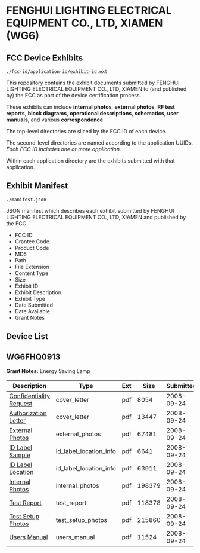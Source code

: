 # FENGHUI LIGHTING ELECTRICAL EQUIPMENT CO., LTD, XIAMEN (WG6)
## FCC Device Exhibits

```
./fcc-id/application-id/exhibit-id.ext
```

This repository contains the exhibit documents submitted by FENGHUI LIGHTING ELECTRICAL EQUIPMENT CO., LTD, XIAMEN to (and published by) the FCC as part of the device certification process.

These exhibits can include **internal photos**, **external photos**, **RF test reports**, **block diagrams**, **operational descriptions**, **schematics**, **user manuals**, and various **correspondence**.

The top-level directories are sliced by the FCC ID of each device.

The second-level directories are named according to the application UUIDs. *Each FCC ID includes one or more application.*

Within each application directory are the exhibits submitted with that application. 

## Exhibit Manifest

```
./manifest.json
```

JSON manifest which describes each exhibit submitted by FENGHUI LIGHTING ELECTRICAL EQUIPMENT CO., LTD, XIAMEN and published by the FCC.

- FCC ID
- Grantee Code
- Product Code
- MD5
- Path
- File Extension
- Content Type
- Size
- Exhibit ID
- Exhibit Description
- Exhibit Type
- Date Submitted
- Date Available
- Grant Notes

## Device List
## WG6FHQ0913
**Grant Notes:** Energy Saving Lamp

| Description | Type | Ext | Size | Submitted | Available |
| ----------- | ---- | --- | ---- | --------- | --------- |
| [Confidentiality Request](WG6FHQ0913/906228c3cc771d1738cff80f11039d16/1005614.pdf) | cover_letter | pdf | 8054 | 2008-09-24 | 2008-09-24 |
| [Authorization Letter](WG6FHQ0913/906228c3cc771d1738cff80f11039d16/1005615.pdf) | cover_letter | pdf | 13447 | 2008-09-24 | 2008-09-24 |
| [External Photos](WG6FHQ0913/906228c3cc771d1738cff80f11039d16/1005607.pdf) | external_photos | pdf | 67481 | 2008-09-24 | 2008-09-24 |
| [ID Label Sample](WG6FHQ0913/906228c3cc771d1738cff80f11039d16/1005605.pdf) | id_label_location_info | pdf | 6641 | 2008-09-24 | 2008-09-24 |
| [ID Label Location](WG6FHQ0913/906228c3cc771d1738cff80f11039d16/1005606.pdf) | id_label_location_info | pdf | 63911 | 2008-09-24 | 2008-09-24 |
| [Internal Photos](WG6FHQ0913/906228c3cc771d1738cff80f11039d16/1005608.pdf) | internal_photos | pdf | 198379 | 2008-09-24 | 2008-09-24 |
| [Test Report](WG6FHQ0913/906228c3cc771d1738cff80f11039d16/1005612.pdf) | test_report | pdf | 118378 | 2008-09-24 | 2008-09-24 |
| [Test Setup Photos](WG6FHQ0913/906228c3cc771d1738cff80f11039d16/1005609.pdf) | test_setup_photos | pdf | 215860 | 2008-09-24 | 2008-09-24 |
| [Users Manual](WG6FHQ0913/906228c3cc771d1738cff80f11039d16/1005617.pdf) | users_manual | pdf | 11524 | 2008-09-24 | 2008-09-24 |
